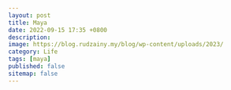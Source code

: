 ```yaml
---
layout: post
title: Maya
date: 2022-09-15 17:35 +0800
description:
image: https://blog.rudzainy.my/blog/wp-content/uploads/2023/
category: Life
tags: [maya]
published: false
sitemap: false
---
```

